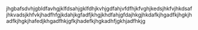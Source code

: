 jhgbafsdvhjgbldfavhgjklfdsahjgklfdhjkvhjgdfahjvfdfhjkfvghjkedsjhkfvjhkdsafjhkvadsjkhfvkjhadfhfgjkdahjkgfadfjkhgjkhdfahjgfdajhkgjhkdafkjhgadfkjhgkjhadfkjhgkjhafedjkhgadfhkjgfkjhadefkjhgkadhfjgkhjadfhkjg
